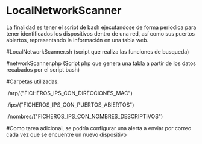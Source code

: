 # LocalNetworkScanner

La finalidad es tener el script de bash ejecutandose de forma periodica para tener identificados los dispositivos dentro de una red, así como sus puertos abiertos, representando la información en una tabla web.

#LocalNetworkScanner.sh (script que realiza las funciones de busqueda)

#networkScanner.php (Script php que genera una tabla a partir de los datos recabados por el script bash)

#Carpetas utilizadas:

./arp/("FICHEROS_IPS_CON_DIRECCIONES_MAC")

./ips/("FICHEROS_IPS_CON_PUERTOS_ABIERTOS")

./nombres/("FICHEROS_IPS_CON_NOMBRES_DESCRIPTIVOS")

#Como tarea adicional, se podría configurar una alerta a enviar por correo cada vez que se encuentre un nuevo dispositivo
